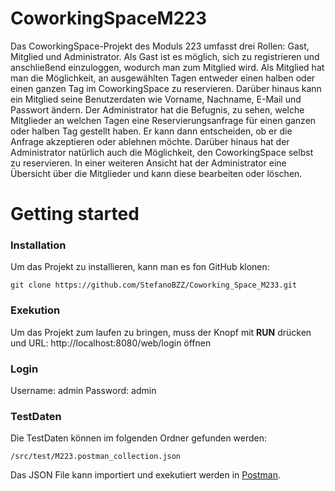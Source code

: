 # CoworkingSpaceM223
Das CoworkingSpace-Projekt des Moduls 223 umfasst drei Rollen: Gast, Mitglied und Administrator. Als Gast ist es möglich, sich zu registrieren und anschließend einzuloggen, wodurch man zum Mitglied wird. Als Mitglied hat man die Möglichkeit, an ausgewählten Tagen entweder einen halben oder einen ganzen Tag im CoworkingSpace zu reservieren. Darüber hinaus kann ein Mitglied seine Benutzerdaten wie Vorname, Nachname, E-Mail und Passwort ändern.
Der Administrator hat die Befugnis, zu sehen, welche Mitglieder an welchen Tagen eine Reservierungsanfrage für einen ganzen oder halben Tag gestellt haben. Er kann dann entscheiden, ob er die Anfrage akzeptieren oder ablehnen möchte. Darüber hinaus hat der Administrator natürlich auch die Möglichkeit, den CoworkingSpace selbst zu reservieren. In einer weiteren Ansicht hat der Administrator eine Übersicht über die Mitglieder und kann diese bearbeiten oder löschen. 
# Getting started
### Installation
Um das Projekt zu installieren, kann man es fon GitHub klonen: 
```
git clone https://github.com/StefanoBZZ/Coworking_Space_M233.git
```
### Exekution 
Um das Projekt zum laufen zu bringen, muss der Knopf mit **RUN** drücken und URL: http://localhost:8080/web/login öffnen

### Login
Username: admin
Password: admin

### TestDaten
Die TestDaten können im folgenden Ordner gefunden werden: 
```
/src/test/M223.postman_collection.json
```
Das JSON File kann importiert und exekutiert werden in [Postman](https://www.postman.com/).
